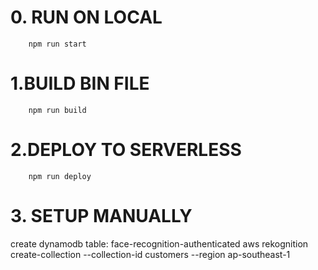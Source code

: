 # 0. RUN ON LOCAL
```
    npm run start
```

# 1.BUILD BIN FILE
```
    npm run build
```
# 2.DEPLOY TO SERVERLESS
```
    npm run deploy
```

# 3. SETUP MANUALLY
create dynamodb table: face-recognition-authenticated
aws rekognition create-collection --collection-id customers --region ap-southeast-1


